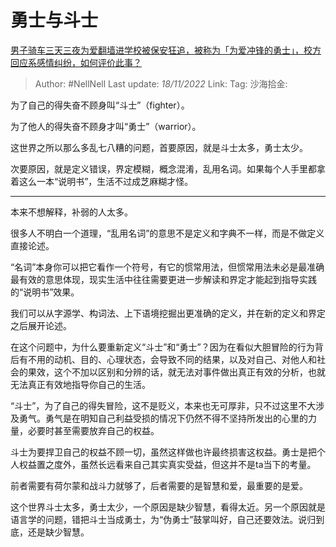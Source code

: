 # 勇士与斗士
[男子骑车三天三夜为爱翻墙进学校被保安狂追，被称为「为爱冲锋的勇士」，校方回应系感情纠纷，如何评价此事？](https://www.zhihu.com/question/566063675/answer/2756499189)

> Author: #NellNell
> Last update: *18/11/2022*
> Link:
> Tag:
> 沙海拾金:

为了自己的得失奋不顾身叫“斗士”（fighter）。

为了他人的得失奋不顾身才叫“勇士”（warrior）。

这世界之所以那么多乱七八糟的问题，首要原因，就是斗士太多，勇士太少。

次要原因，就是定义错误，界定模糊，概念混淆，乱用名词。如果每个人手里都拿着这么一本“说明书”，生活不过成芝麻糊才怪。

---

本来不想解释，补弱的人太多。

很多人不明白一个道理，“乱用名词”的意思不是定义和字典不一样，而是不做定义直接论述。

“名词”本身你可以把它看作一个符号，有它的惯常用法，但惯常用法未必是最准确最有效的意思体现，现实生活中往往需要更进一步解读和界定才能起到指导实践的“说明书”效果。

我们可以从字源学、构词法、上下语境挖掘出更准确的定义，并在新的定义和界定之后展开论述。

在这个问题中，为什么要重新定义“斗士”和“勇士”？因为在看似大胆冒险的行为背后有不用的动机、目的、心理状态，会导致不同的结果，以及对自己、对他人和社会的果效，这个不加以区别和分辨的话，就无法对事件做出真正有效的分析，也就无法真正有效地指导你自己的生活。

“斗士”，为了自己的得失冒险，这不是贬义，本来也无可厚非，只不过这里不大涉及勇气。勇气是在明知自己利益受损的情况下仍然不得不坚持所发出的心里的力量，必要时甚至需要放弃自己的权益。

斗士为要捍卫自己的权益不顾一切，虽然这样做也许最终损害这权益。勇士是把个人权益置之度外，虽然长远看来自己其实真实受益，但这并不是ta当下的考量。

前者需要有荷尔蒙和战斗力就够了，后者需要的是智慧和爱，最重要的是爱。

这个世界斗士太多，勇士太少，一个原因是缺少智慧，看得太近。另一个原因就是语言学的问题，错把斗士当成勇士，为“伪勇士”鼓掌叫好，自己还要效法。说归到底，还是缺少智慧。

